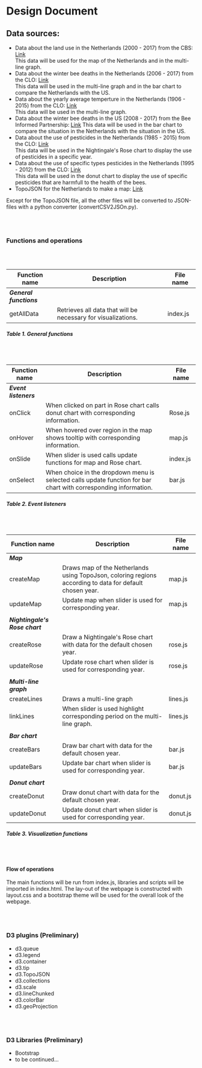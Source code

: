 # Design Document

## Data sources:  

- Data about the land use in the Netherlands (2000 - 2017) from the CBS: [Link](http://statline.cbs.nl/Statweb/publication/?DM=SLNL&PA=80780NED&D1=0%2c2-7%2c13-18%2c24%2c50%2c90%2c116%2c156%2c159%2c226%2c321%2c327%2c332%2c364%2c383-384%2c388%2c400-403%2c406%2c409%2c418%2c427%2c444%2c459%2c504%2c512%2c519%2c526%2c538&D2=0&D3=0%2c5%2c10%2c15-16&HDR=G1%2cG2&STB=T&VW=T)  
This data will be used for the map of the Netherlands and in the multi-line graph. 
- Data about the winter bee deaths in the Netherlands (2006 - 2017) from the CLO: [Link](http://www.clo.nl/indicatoren/nl0572-oorzaken-bijensterfte)  
This data will be used in the multi-line graph and in the bar chart to compare the Netherlands with the US.
- Data about the yearly average temperture in the Netherlands (1906 - 2015) from the CLO: [Link](www.clo.nl/nl022612)  
This data will be used in the multi-line graph.
- Data about the winter bee deaths in the US (2008 - 2017) from the Bee Informed Partnership: [Link](https://bip2.beeinformed.org/survey/)  This data will be used in the bar chart to compare the situation in the Netherlands with the situation in the US.
- Data about the use of pesticides in the Netherlands (1985 - 2015) from the CLO: [Link](http://www.clo.nl/indicatoren/nl0015-afzet-gewasbeschermingsmiddelen-in-de-land--en-tuinbouw?i=11-61)  
This data will be used in the Nightingale's Rose chart to display the use of pesticides in a specific year.
- Data about the use of specific types pesticides in the Netherlands (1995 - 2012) from the CLO: [Link](http://www.clo.nl/indicatoren/nl0560-gebruik-gewasbeschermingsmiddelen-in-land--en-tuinbouw-per-actieve-stof)  
This data will be used in the donut chart to display the use of specific pesticides that are harmfull to the health of the bees.
- TopoJSON for the Netherlands to make a map: [Link](http://bl.ocks.org/phil-pedruco/9344373)


Except for the TopoJSON file, all the other files will be converted to JSON-files with a python converter (convertCSV2JSOn.py).

<br><br>
### Functions and operations  
<br><br>

| Function name   | Description  | File name  |
|-------------|-------------|-------------|
| ***General functions***  |   |   |
| getAllData  | Retrieves all data that will be necessary for visualizations.  | index.js  |

##### Table 1. General functions  
<br><br>

| Function name   | Description  | File name  |
|-------------|-------------|-------------|
| ***Event listeners***  |   |   |
| onClick  | When clicked on part in Rose chart calls donut chart with corresponding information. | Rose.js  |   
| onHover  | When hovered over region in the map shows tooltip with corresponding information. | map.js  | 
| onSlide  | When slider is used calls update functions for map and Rose chart. | index.js  | 
| onSelect | When choice in the dropdown menu is selected calls update function for bar chart with corresponding information. | bar.js  |  

##### Table 2. Event listeners  
<br><br>

| Function name   | Description  | File name  |
|----|----|----|
| ***Map***  | | |
|    createMap  | Draws map of the Netherlands using TopoJson, coloring regions according to data for default chosen year.  | map.js  |   
|    updateMap  | Update map when slider is used for corresponding year.  | map.js  | 
||||
| ***Nightingale's Rose chart***  |   |   |
|    createRose   | Draw a Nightingale's Rose chart with data for the default chosen year.  | rose.js  |
|    updateRose  | Update rose chart when slider is used for corresponding year.  | rose.js  |
||||
| ***Multi-line graph***  |   |   |
|    createLines  | Draws a multi-line graph   | lines.js  |
|    linkLines | When slider is used highlight corresponding period on the multi-line graph.| lines.js|
||||
| ***Bar chart***  |   |   |
|    createBars  | Draw bar chart with data for the default chosen year.  | bar.js  |
|    updateBars  | Update bar chart when slider is used for corresponding year.  | bar.js  |
||||
| ***Donut chart***  |   |   |
|    createDonut  | Draw donut chart with data for the default chosen year.  | donut.js  |
|    updateDonut  | Update donut chart when slider is used for corresponding year.  | donut.js  |

##### Table 3. Visualization functions
<br><br>


#### Flow of operations

The main functions will be run from index.js, libraries and scripts will be imported in index.html. The lay-out of the webpage is constructed with layout.css and a bootstrap theme will be used for the overall look of the webpage.

<br><br>

### D3 plugins (Preliminary)

- d3.queue
- d3.legend
- d3.container
- d3.tip
- d3.TopoJSON
- d3.collections
- d3.scale
- d3.lineChunked
- d3.colorBar
- d3.geoProjection

<br><br>

### D3 Libraries (Preliminary)
- Bootstrap 
- to be continued...

